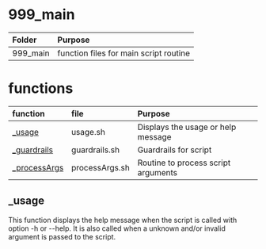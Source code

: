 # 999_main

|Folder|Purpose|
|:---|:---|
|999_main|function files for main script routine|

# functions

|function|file|Purpose|
|:---|:---|:---|
[_usage](#_usage)|usage.sh|Displays the usage or help message|
[_guardrails](#_guardrails)|guardrails.sh|Guardrails for script
[_processArgs](_processArgs)|processArgs.sh|Routine to process script arguments

## _usage

This function displays the help message when the script is called with option -h or --help. It is also called when a unknown and/or invalid argument is passed to the script.
